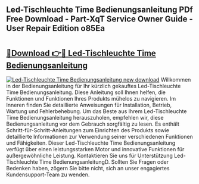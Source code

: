 ## Led-Tischleuchte Time Bedienungsanleitung PDf Free Download - Part-XqT Service Owner Guide - User Repair Edition o85Ea

# <h2><a href="http://df36ix.blite.top/?on=Led-Tischleuchte+Time+Bedienungsanleitung">🔗Download 👉🔴 Led-Tischleuchte Time Bedienungsanleitung</a></h2>

[![Led-Tischleuchte Time Bedienungsanleitung new download](https://i.imgur.com/lujVjoI.png)](http://df36ix.blite.top/?on=Led-Tischleuchte+Time+Bedienungsanleitung)
Willkommen in der Bedienungsanleitung für Ihr kürzlich gekauftes Led-Tischleuchte Time Bedienungsanleitung. Diese Anleitung soll Ihnen helfen, die Funktionen und Funktionen Ihres Produkts mühelos zu navigieren. Im Inneren finden Sie detaillierte Anweisungen für Installation, Betrieb, Wartung und Fehlerbehebung. Um das Beste aus Ihrem Led-Tischleuchte Time Bedienungsanleitung herauszuholen, empfehlen wir, diese Bedienungsanleitung vor dem Gebrauch sorgfältig zu lesen. Es enthält Schritt-für-Schritt-Anleitungen zum Einrichten des Produkts sowie detaillierte Informationen zur Verwendung seiner verschiedenen Funktionen und Fähigkeiten. Dieser Led-Tischleuchte Time Bedienungsanleitung verfügt über einen leistungsstarken Motor und innovative Funktionen für außergewöhnliche Leistung. Kontaktieren Sie uns für Unterstützung Led-Tischleuchte Time BedienungsanleitungD. Sollten Sie Fragen oder Bedenken haben, zögern Sie bitte nicht, sich an unser engagiertes Kundensupport-Team zu wenden.
